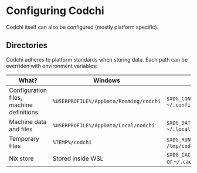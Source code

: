 # Configuring Codchi

Codchi itself can also be configured (mostly platform specific).

## Directories

Codchi adheres to platform standards when storing data. Each path can be
overriden with environment variables:

| What?                                    | Windows                                | Linux                                                 | Overridden by         |
| ----------------                         | ---------------                        | ---------------                                       | ---------------       |
| Configuration files, machine definitions | `%USERPROFILE%/AppData/Roaming/codchi` | `$XDG_CONFIG_HOME/codchi` or `~/.config/codchi`       | `$CODCHI_CONFIG_DIR`  |
| Machine data and files                   | `%USERPROFILE%/AppData/Local/codchi`   | `$XDG_DATA_HOME/codchi` or `~/.local/share/codchi`    | `$CODCHI_DATA_DIR`    |
| Temporary files                          | `%TEMP%/codchi`                        | `$XDG_RUNTIME_DIR/codchi` or `/tmp/codchi`            | `$CODCHI_RUNTIME_DIR` |
| Nix store                                | Stored inside WSL                      | `$XDG_CACHE_HOME/codchi/nix` or `~/.cache/codchi/nix` | `$CODCHI_NIX_DIR`     |
 

<!-- TODO 

- toggle tray icon

Linux:
- use native nix

WSL:
- toggle WSLg & VcXsrv + Pulse
- VcXsrv: toggle tray icon

-->


